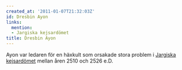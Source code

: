 ```yaml
---
created_at: '2011-01-07T21:32:03Z'
id: Dresbin Ayon
links:
  mention:
  - Jargiska kejsardömet
title: Dresbin Ayon
---
```


Ayon var ledaren för en häxkult som orsakade stora problem i [Jargiska kejsardömet] mellan åren 2510
och 2526 e.D.

  [Jargiska kejsardömet]: Jargiska_kejsardömet